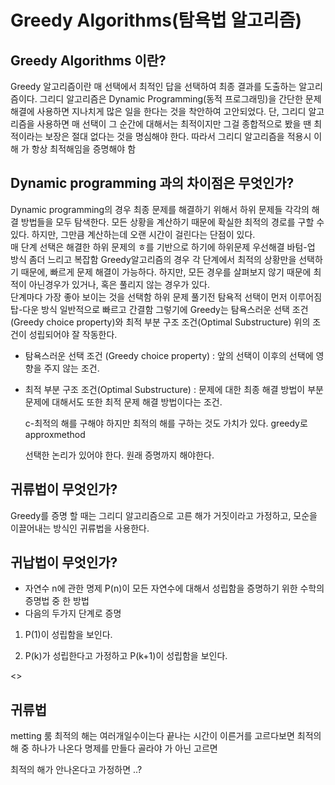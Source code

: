 # Greedy Algorithms(탐욕법 알고리즘)

## Greedy Algorithms 이란?

Greedy 알고리즘이란 매 선택에서 최적인 답을 선택하여 최종 결과를 도출하는 알고리즘이다.
그리디 알고리즘은 Dynamic Programming(동적 프로그래밍)을 간단한 문제 해결에 사용하면 지나치게 많은 일을 한다는 것을 착안하여 고안되었다.
단, 그리디 알고리즘을 사용하면 매 선택이 그 순간에 대해서는 최적이지만 그걸 종합적으로 봤을 땐 최적이라는 보장은 절대 없다는 것을 명심해야 한다.
따라서 그리디 알고리즘을 적용시 이 해 가 항상 최적해임을 증명해야 함

## Dynamic programming 과의 차이점은 무엇인가?

Dynamic programming의 경우 최종 문제를 해결하기 위해서 하위 문제들 각각의 해결 방법들을 모두 탐색한다. 모든 상황을 계산하기 때문에 확실한 최적의 경로를 구할 수 있다.
하지만, 그만큼 계산하는데 오랜 시간이 걸린다는 단점이 있다.  
매 단계 선택은 해결한 하위 문제의 ㅎ를 기반으로 하기에 하위문제 우선해결 바텀-업 방식 좀더 느리고 복잡함
Greedy알고리즘의 경우 각 단계에서 최적의 상황만을 선택하기 때문에, 빠르게 문제 해결이 가능하다.
하지만, 모든 경우를 살펴보지 않기 때문에 최적이 아닌경우가 있거나, 혹은 풀리지 않는 경우가 있다.  
단계마다 가장 좋아 보이는 것을 선택함 하위 문제 풀기전 탐욕적 선택이 먼저 이루어짐 탑-다운 방식 일반적으로 빠르고 간결함
그렇기에 Greedy는 탐욕스러운 선택 조건(Greedy choice property)와 최적 부분 구조 조건(Optimal Substructure)
위의 조건이 성립되어야 잘 작동한다.

- 탐욕스러운 선택 조건 (Greedy choice property) :
  앞의 선택이 이후의 선택에 영향을 주지 않는 조건.

- 최적 부분 구조 조건(Optimal Substructure) :
  문제에 대한 최종 해결 방법이 부분 문제에 대해서도 또한 최적 문제 해결 방법이다는 조건.

  c-최적의 해를 구해야 하지만
  최적의 해를 구하는 것도 가치가 있다.
  greedy로 approxmethod

  선택한 논리가 있어야 한다. 원래 증명까지 해야한다.

## 귀류법이 무엇인가?

Greedy를 증명 할 때는 그리디 알고리즘으로 고른 해가 거짓이라고 가정하고, 모순을 이끌어내는 방식인 귀류법을 사용한다.

## 귀납법이 무엇인가?

- 자연수 n에 관한 명제 P(n)이 모든 자연수에 대해서 성립함을 증명하기 위한 수학의 증명법 중 한 방법
- 다음의 두가지 단계로 증명

1. P(1)이 성립함을 보인다.

2. P(k)가 성립한다고 가정하고 P(k+1)이 성립함을 보인다.

<>

## 귀류법

metting 룸
최적의 해는 여러개일수이는다
끝나는 시간이 이른거를 고르다보면 최적의 해 중 하나가 나온다
명제를 만들다 골라야 가 아닌 고르면

최적의 해가 안나온다고 가정하면 ..?
